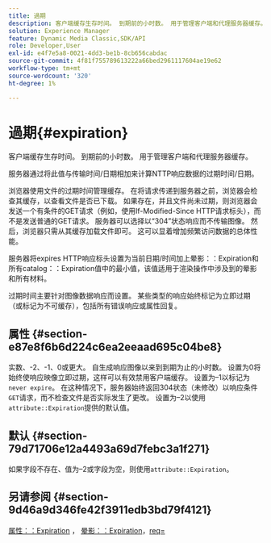 ```yaml
---
title: 過期
description: 客户端缓存生存时间。 到期前的小时数。 用于管理客户端和代理服务器缓存。
solution: Experience Manager
feature: Dynamic Media Classic,SDK/API
role: Developer,User
exl-id: e4f7e5a8-0021-4dd3-be1b-8cb656cabdac
source-git-commit: 4f81f755789613222a66bed2961117604ae19e62
workflow-type: tm+mt
source-wordcount: '320'
ht-degree: 1%

---
```


# 過期{#expiration}

客户端缓存生存时间。 到期前的小时数。 用于管理客户端和代理服务器缓存。

服务器通过将此值与传输时间/日期相加来计算NTTP响应数据的过期时间/日期。

浏览器使用文件的过期时间管理缓存。 在将请求传递到服务器之前，浏览器会检查其缓存，以查看文件是否已下载。 如果存在，并且文件尚未过期，则浏览器会发送一个有条件的GET请求（例如，使用If-Modified-Since HTTP请求标头），而不是发送普通的GET请求。 服务器可以选择以“304”状态响应而不传输图像。 然后，浏览器只需从其缓存加载文件即可。 这可以显着增加频繁访问数据的总体性能。

服务器将expires HTTP响应标头设置为当前日期/时间加上晕影：：Expiration和所有catalog：：Expiration值中的最小值，该值适用于渲染操作中涉及到的晕影和所有材料。

过期时间主要针对图像数据响应而设置。 某些类型的响应始终标记为立即过期（或标记为不可缓存），包括所有错误响应或属性回复。

## 属性 {#section-e87e8f6b6d224c6ea2eeaad695c04be8}

实数、-2、-1、0或更大。 自生成响应图像以来到到期为止的小时数。 设置为0将始终使响应映像立即过期，这样可以有效禁用客户端缓存。 设置为–1以标记为`never expire`。 在这种情况下，服务器始终返回304状态（未修改）以响应条件`GET`请求，而不检查文件是否实际发生了更改。 设置为–2以使用`attribute::Expiration`提供的默认值。

## 默认 {#section-79d71706e12a4493a69d7febc3a1f271}

如果字段不存在、值为–2或字段为空，则使用`attribute::Expiration`。

## 另请参阅 {#section-9d46a9d346fe42f3911edb3bd79f4121}

[属性：：Expiration](../../../../../ir-api/material-cat/image-rendering-api-ref/c-ir-material-catalog/c-ir-attributes-reference/r-ir-expiration.md#reference-0f68ad8199c64bd4bc8d27dd78b7d996) ， [晕影：：Expiration](../../../../../ir-api/material-cat/image-rendering-api-ref/c-ir-material-catalog/c-ir-vignette-map-reference/r-ir-expiration-vignette.md#reference-df80829da93e4c0ab3f97a1792d9c74c)，[req=](../../../../../ir-api/http-protocol/image-rendering-api-ref/c-ir-http-protocol-ref/c-ir-http-protocol-command-reference/r-ir-req.md#reference-792b1a663fb64261bd2de2a209b847fb)
